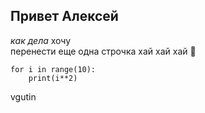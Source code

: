 ## **Привет Алексей**
_как дела_ 
 хочу\
перенести
еще одна строчка
хай хай хай
🎼
```
for i in range(10):
    print(i**2)
```

vgutin
